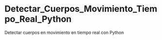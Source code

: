 # Detectar_Cuerpos_Movimiento_Tiempo_Real_Python
 Detectar cuerpos en movimiento en tiempo real con Python
